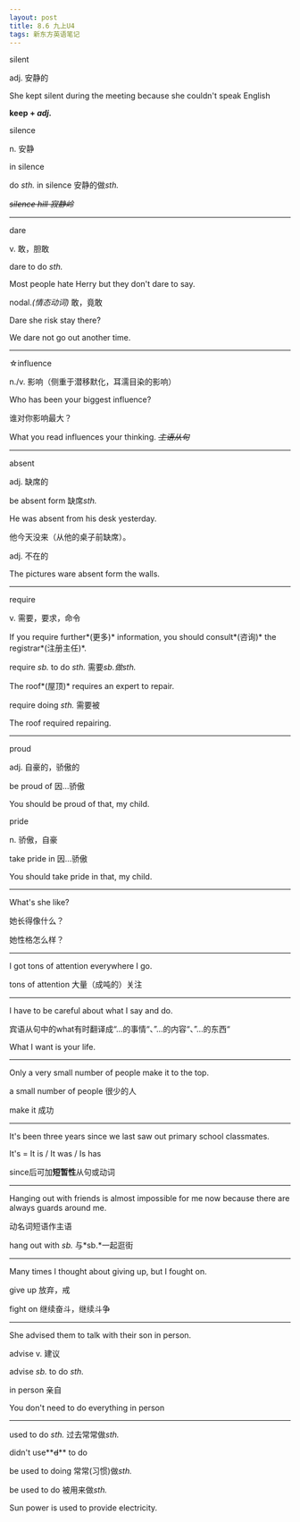 ```yaml
---
layout: post
title: 8.6 九上U4
tags: 新东方英语笔记
---
```

silent

adj. 安静的

She kept silent during the meeting because she couldn't speak English

**keep + *adj.***

silence

n. 安静

in silence

do *sth.* in silence 安静的做*sth.*

~~*silence hill 寂静岭*~~

-------

dare

v. 敢，胆敢

dare to do *sth.*

Most people hate Herry but they don't dare to say.

nodal.*(情态动词)* 敢，竟敢

Dare she risk stay there?

We dare not go out another time.

-------

☆influence

n./v. 影响（侧重于潜移默化，耳濡目染的影响）

 Who has been your biggest influence?

谁对你影响最大？

What you read influences your thinking. ~~*主语从句*~~ 

-------

absent

adj. 缺席的

be absent form 缺席*sth.*

He was absent from his desk yesterday.

他今天没来（从他的桌子前缺席）。

adj. 不在的

The pictures ware absent form the walls.

-------

require

v. 需要，要求，命令

If you require further*(更多)* information, you should consult*(咨询)* the registrar*(注册主任)*.

require *sb.* to do *sth.* 需要*sb.*做*sth.*

The roof*(屋顶)* requires an expert to repair.

require doing *sth.* 需要被

The roof required repairing.

-------

proud

adj. 自豪的，骄傲的

be proud of 因…骄傲

You should be proud of that, my child.

pride

n. 骄傲，自豪

take pride in 因…骄傲

You should take pride in that, my child.

-------

What's she like?

她长得像什么？

她性格怎么样？

-------

I got tons of attention everywhere I go.

tons of attention 大量（成吨的）关注

-------

I have to be careful about what I say and do.

宾语从句中的what有时翻译成“…的事情“、”…的内容“、”…的东西“

What I want is your life.

-------

Only a very small number of people make it to the top.

a small number of people 很少的人

make it 成功

-------

It's been three years since we last saw out primary school classmates.

It's = It is / It was / Is has

since后可加**短暂性**从句或动词

-------

Hanging out with friends is almost impossible for me now because there are always guards around me.

动名词短语作主语

hang out with *sb.* 与*sb.*一起逛街

-------

Many times I thought about giving up, but I fought on.

give up 放弃，戒

fight on 继续奋斗，继续斗争

-------

She advised them to talk with their son in person.

advise v. 建议

advise *sb.* to do *sth.*

in person 亲自

You don't need to do everything in person

-------

used to do *sth.* 过去常常做*sth.*

didn't use**~~d~~**  to do

be used to doing 常常(习惯)做*sth.*

be used to do 被用来做*sth.*

Sun power is used to provide electricity.
